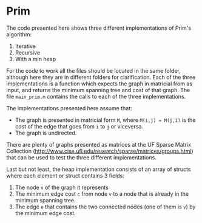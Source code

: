 # Prim
The code presented here shows three different implementations of Prim's algorithm:

1. Iterative
2. Recursive
3. With a min heap

For the code to work all the files should be located in the same folder, although here they are in different folders for clarification.
Each of the three implementations is a function which expects the graph in matricial from as input, and returns the minimum spanning tree and cost of that graph. The file ```main_prim.m``` contains the calls to each of the three implementations.

The implementations presented here assume that:
- The graph is presented in matricial form ```M```, where ```M(i,j) = M(j,i)``` is the cost of the edge that goes from ```i``` to ```j``` or viceversa.
- The graph is undirected.

There are plenty of graphs presented as matrices at the UF Sparse Matrix Collection (http://www.cise.ufl.edu/research/sparse/matrices/groups.html)
that can be used to test the three different implementations.

Last but not least, the heap implementation consists of an array of structs where each element or struct contains 3 fields:

1. The node ```v``` of the graph it represents
2. The minimum edge cost ```c``` from node ```v``` to a node that is already in the minimum spanning tree.
3. The edge ```e``` that contains the two connected nodes (one of them is ```v```) by the minimum edge cost.
